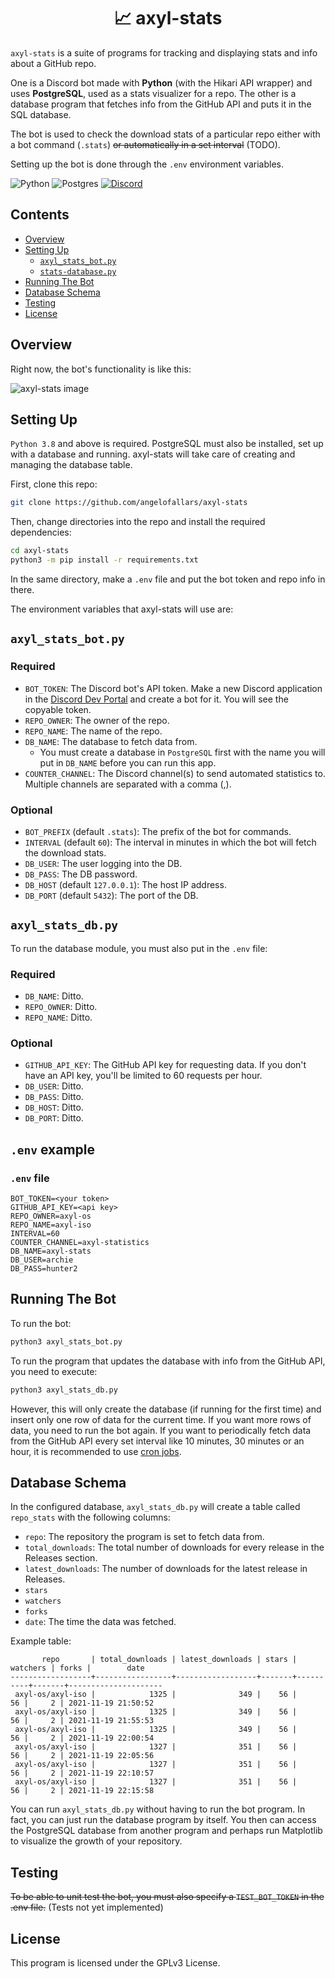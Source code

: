 <h1 align=center>📈 axyl-stats</h1>

`axyl-stats` is a suite of programs for tracking and displaying stats and info about a GitHub repo.

One is a Discord bot made with **Python** (with the Hikari API wrapper) and uses **PostgreSQL**,
used as a stats visualizer for a repo. The other is a database program that
fetches info from the GitHub API and puts it in the SQL database.

The bot is used to check the download stats of a particular repo either with a
bot command (`.stats`) ~~or automatically in a set interval~~ (TODO).

Setting up the bot is done through the `.env` environment variables.

![Python](https://img.shields.io/badge/python-%233776AB.svg?style=for-the-badge&logo=python&logoColor=white) ![Postgres](https://img.shields.io/badge/postgresql-%23316192.svg?style=for-the-badge&logo=postgresql&logoColor=white) [![Discord](https://img.shields.io/badge/hikari-%237289DA.svg?style=for-the-badge&logo=discord&logoColor=white)](https://www.hikari-py.dev/)

## Contents
- [Overview](#overview)
- [Setting Up](#setup)
  - [`axyl_stats_bot.py`](#axyl-bot)
  - [`stats-database.py`](#axyl-db)
- [Running The Bot](#run)
- [Database Schema](#database)
- [Testing](#testing)
- [License](#license)

<a id="overview"></a>
## Overview

Right now, the bot's functionality is like this:

![axyl-stats image](https://user-images.githubusercontent.com/39676098/142674295-40a3a649-551a-43b9-8f76-f60e4cfd2411.png)

<a id="setup"></a>
## Setting Up

`Python 3.8` and above is required. PostgreSQL must also be installed, set
up with a database and running. axyl-stats will take care of creating and
managing the database table.

First, clone this repo:

```bash
git clone https://github.com/angelofallars/axyl-stats
```

Then, change directories into the repo and install the required dependencies:

```bash
cd axyl-stats
python3 -m pip install -r requirements.txt
```

In the same directory, make a `.env` file and put the bot token and repo info
in there.

The environment variables that axyl-stats will use are:

<a id="axyl-bot"></a>
## `axyl_stats_bot.py`

### Required
- `BOT_TOKEN`: The Discord bot's API token. Make a new Discord application in
the [Discord Dev Portal](https://discord.com/developers) and create a bot for
it. You will see the copyable token.
- `REPO_OWNER`: The owner of the repo.
- `REPO_NAME`: The name of the repo.
- `DB_NAME`: The database to fetch data from.
  - You must create a database in `PostgreSQL` first with the name you will put in `DB_NAME` before you can run this app.
- `COUNTER_CHANNEL`: The Discord channel(s) to send automated statistics to. Multiple
channels are separated with a comma (,).

### Optional
- `BOT_PREFIX` (default `.stats`): The prefix of the bot for commands.
- `INTERVAL` (default `60`): The interval in minutes in which the bot will fetch the download stats.
- `DB_USER`: The user logging into the DB.
- `DB_PASS`: The DB password.
- `DB_HOST` (default `127.0.0.1`): The host IP address.
- `DB_PORT` (default `5432`): The port of the DB.

<a id="axyl-db"></a>
## `axyl_stats_db.py`

To run the database module, you must also put in the `.env` file:

### Required

- `DB_NAME`: Ditto.
- `REPO_OWNER`: Ditto.
- `REPO_NAME`: Ditto.

### Optional

- `GITHUB_API_KEY`: The GitHub API key for requesting data. If you don't
have an API key, you'll be limited to 60 requests per hour.
- `DB_USER`: Ditto.
- `DB_PASS`: Ditto.
- `DB_HOST`: Ditto.
- `DB_PORT`: Ditto.

## `.env` example

### `.env` file

```env
BOT_TOKEN=<your token>
GITHUB_API_KEY=<api key>
REPO_OWNER=axyl-os
REPO_NAME=axyl-iso
INTERVAL=60
COUNTER_CHANNEL=axyl-statistics
DB_NAME=axyl-stats
DB_USER=archie
DB_PASS=hunter2
```

<a id="run"></a>
## Running The Bot

To run the bot:
```bash
python3 axyl_stats_bot.py
```

To run the program that updates the database with info from the GitHub API, you
need to execute:
```bash
python3 axyl_stats_db.py
```

However, this will only create the database (if running for the first time) and
insert only one row of data for the current time. If you want more rows of data,
you need to run the bot again. If you want to periodically fetch data from the
GitHub API every set interval like 10 minutes, 30 minutes or an hour, it is
recommended to use [cron jobs](https://www.hostinger.com/tutorials/cron-job).

<a id="database"></a>
## Database Schema

In the configured database, `axyl_stats_db.py` will create a table called
`repo_stats` with the following columns:

- `repo`: The repository the program is set to fetch data from.
- `total_downloads`: The total number of downloads for every release in the
Releases section.
- `latest_downloads`: The number of downloads for the latest release in
Releases.
- `stars`
- `watchers`
- `forks`
- `date`: The time the data was fetched.

Example table:

```
       repo       | total_downloads | latest_downloads | stars | watchers | forks |        date
------------------+-----------------+------------------+-------+----------+-------+---------------------
 axyl-os/axyl-iso |            1325 |              349 |    56 |       56 |     2 | 2021-11-19 21:50:52
 axyl-os/axyl-iso |            1325 |              349 |    56 |       56 |     2 | 2021-11-19 21:55:53
 axyl-os/axyl-iso |            1325 |              349 |    56 |       56 |     2 | 2021-11-19 22:00:54
 axyl-os/axyl-iso |            1327 |              351 |    56 |       56 |     2 | 2021-11-19 22:05:56
 axyl-os/axyl-iso |            1327 |              351 |    56 |       56 |     2 | 2021-11-19 22:10:57
 axyl-os/axyl-iso |            1327 |              351 |    56 |       56 |     2 | 2021-11-19 22:15:58
```

You can run `axyl_stats_db.py` without having to run the bot program. In fact,
you can just run the database program by itself. You then can access the
PostgreSQL database from another program and perhaps run Matplotlib to visualize
the growth of your repository.

## Testing

~~To be able to unit test the bot, you must also specify a `TEST_BOT_TOKEN` in the .env
file.~~ (Tests not yet implemented)

## License

This program is licensed under the GPLv3 License.
